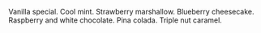 Vanilla special.
Cool mint.
Strawberry marshallow.
Blueberry cheesecake.
Raspberry and white chocolate.
Pina colada.
Triple nut caramel.
